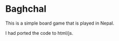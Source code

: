 # Baghchal

This is a simple board game that is played in Nepal. 

I had ported the code to html/js.


